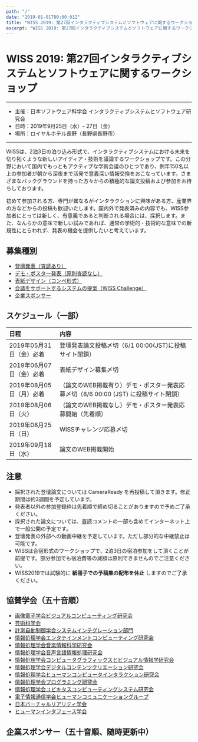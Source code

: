 ```yaml
---
path: "/"
date: "2019-01-01T00:00:01Z"
title: "WISS 2019: 第27回インタラクティブシステムとソフトウェアに関するワークショップ"
excerpt: "WISS 2019: 第27回インタラクティブシステムとソフトウェアに関するワークショップ"
---
```


# WISS 2019: 第27回インタラクティブシステムとソフトウェアに関するワークショップ

----

- 主催：日本ソフトウェア科学会 インタラクティブシステムとソフトウェア研究会
- 日時：2019年9月25日（水）- 27日（金）
- 場所：ロイヤルホテル長野（長野県長野市）

---

WISSは、2泊3日の泊り込み形式で、インタラクティブシステムにおける未来を切り拓くような新しいアイディア・技術を議論するワークショップです。この分野において国内でもっともアクティブな学術会議のひとつであり、例年150名以上の参加者が朝から深夜まで活発で意義深い情報交換をおこなっています。さまざまなバックグラウンドを持った方々からの積極的な論文投稿および参加をお待ちしております。

初めて参加される方、専門が異なるがインタラクションに興味がある方、産業界の方などからの投稿も歓迎いたします。国内外で発表済みの内容でも、WISS参加者にとっては新しく、有意義であると判断される場合には、採択します。また、なんらかの意味で新しい試みであれば、通常の学術的・技術的な意味での新規性にとらわれず、発表の機会を提供したいと考えています。

## 募集種別

- [登壇発表（査読あり）](./call-for-papers)
- [デモ・ポスター発表（原則査読なし）](./call-for-papers)
- [表紙デザイン（コンペ形式）](./design-competition)
- [会議をサポートするシステムの提案（WISS Challenge）](./challenge)
- [企業スポンサー](./sponsorship)

## スケジュール（一部）

日程|内容
:--|:--
2019年05月31日（金）必着 | 登壇発表論文投稿〆切（6/1 00:00(JST)に投稿サイト閉鎖）
2019年06月07日（金）必着 | 表紙デザイン募集〆切
2019年08月05日（月）必着 | （論文のWEB掲載有り）デモ・ポスター発表応募〆切（8/6 00:00 (JST) に投稿サイト閉鎖）
2019年08月06日（火） | （論文のWEB掲載なし）デモ・ポスター発表応募開始（先着順）
2019年08月25日（日） | WISSチャレンジ応募〆切
2019年09月18日（水） | 論文のWEB掲載開始

## 注意

- 採択された登壇論文については CameraReady を再投稿して頂きます。修正期間は約3週間を予定しています。
- 発表者以外の参加登録枠は先着順で締め切ることがありますので予めご了承ください。
- 採択された論文については、査読コメントの一部も含めてインターネット上で一般公開の予定です。
- 登壇発表の外部への動画中継を予定しています。ただし部分的な中継禁止は可能です。
- WISSは合宿形式のワークショップで、2泊3日の宿泊参加をして頂くことが前提です。部分参加でも宿泊費等の減額は原則できませんのでご注意ください。
- WISS2019では試験的に __紙冊子での予稿集の配布を休止__ しますのでご了承ください。

## 協賛学会（五十音順）

- [画像電子学会ビジュアルコンピューティング研究会](https://www.iieej.org/sigvc/)
- [芸術科学会](http://art-science.org/)
- [計測自動制御学会システムインテグレーション部門](https://sice-si.org/)
- [情報処理学会エンタテインメントコンピューティング研究会](http://entcomp.org/sig/)
- [情報処理学会音楽情報科学研究会](http://www.sigmus.jp/)
- [情報処理学会音声言語情報処理研究会](http://www.sig-slp.jp/)
- [情報処理学会コンピュータグラフィックスとビジュアル情報学研究会](http://cgvi.jp/)
- [情報処理学会デジタルコンテンツクリエーション研究会](http://www.ipsj.or.jp/sig/dcc/)
- [情報処理学会ヒューマンコンピュータインタラクション研究会](http://www.sighci.jp/)
- [情報処理学会プログラミング研究会](https://sigpro.ipsj.or.jp/)
- [情報処理学会ユビキタスコンピューティングシステム研究会](http://sigubi.ipsj.or.jp/)
- [電子情報通信学会ヒューマンコミュニケーショングループ](https://www.hcg-ieice.org/)
- [日本バーチャルリアリティ学会](https://vrsj.org/)
- [ヒューマンインタフェース学会](http://www.his.gr.jp/)

## 企業スポンサー（五十音順、随時更新中）
